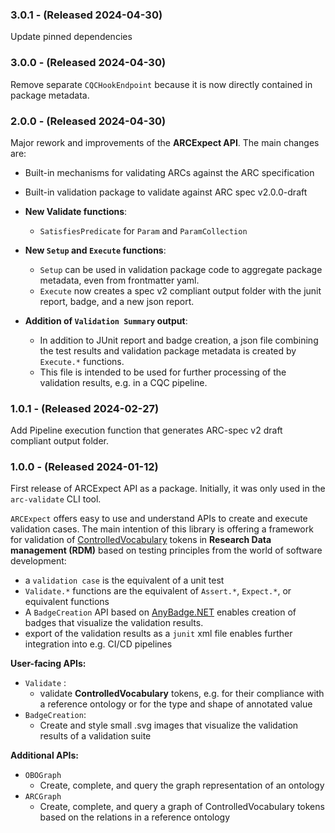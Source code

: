 ### 3.0.1 - (Released 2024-04-30)

Update pinned dependencies

### 3.0.0 - (Released 2024-04-30)

Remove separate `CQCHookEndpoint` because it is now directly contained in package metadata.

### 2.0.0 - (Released 2024-04-30)

Major rework and improvements of the **ARCExpect API**. The main changes are:

- Built-in mechanisms for validating ARCs against the ARC specification

- Built-in validation package to validate against ARC spec v2.0.0-draft

- **New Validate functions**:
  - `SatisfiesPredicate` for `Param` and `ParamCollection`

- **New `Setup` and `Execute` functions**:
  - `Setup` can be used in validation package code to aggregate package metadata, even from frontmatter yaml.
  - `Execute` now creates a spec v2 compliant output folder with the junit report, badge, and a new json report.

- **Addition of `Validation Summary` output**:
  - In addition to JUnit report and badge creation, a json file combining the test results and validation package metadata is created by `Execute.*` functions.
  - This file is intended to be used for further processing of the validation results, e.g. in a CQC pipeline.


### 1.0.1 - (Released 2024-02-27)

Add Pipeline execution function that generates ARC-spec v2 draft compliant output folder.

### 1.0.0 - (Released 2024-01-12)

First release of ARCExpect API as a package. Initially, it was only used in the `arc-validate` CLI tool.

`ARCExpect` offers easy to use and understand APIs to create and execute validation cases. The main intention of this library is offering a framework for validation of [ControlledVocabulary](https://github.com/nfdi4plants/ARCTokenization) tokens in **Research Data management (RDM)** based on testing principles from the world of software development:
- a `validation case` is the equivalent of a unit test
- `Validate.*` functions are the equivalent of `Assert.*`, `Expect.*`, or equivalent functions
- A `BadgeCreation` API based on [AnyBadge.NET](https://github.com/kMutagene/AnyBadge.NET) enables creation of badges that visualize the validation results.
- export of the validation results as a `junit` xml file enables further integration into e.g. CI/CD pipelines

**User-facing APIs:**

- `Validate` :
  - validate **ControlledVocabulary** tokens, e.g. for their compliance with a reference ontology or for the type and shape of annotated value
- `BadgeCreation`:
  - Create and style small .svg images that visualize the validation results of a validation suite

**Additional APIs:**

- `OBOGraph`
  - Create, complete, and query the graph representation of an ontology
- `ARCGraph`
  - Create, complete, and query a graph of ControlledVocabulary tokens based on the relations in a reference ontology